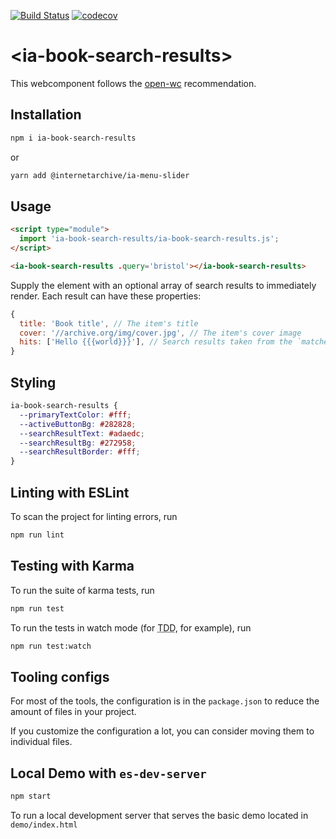 [![Build Status](https://travis-ci.com/internetarchive/iaux-book-search-results.svg?branch=master)](https://travis-ci.com/internetarchive/iaux-book-search-results)
[![codecov](https://codecov.io/gh/internetarchive/iaux-book-search-results/branch/master/graph/badge.svg)](https://codecov.io/gh/internetarchive/iaux-book-search-results)

# \<ia-book-search-results>

This webcomponent follows the [open-wc](https://github.com/open-wc/open-wc) recommendation.

## Installation
```bash
npm i ia-book-search-results
```
or
```bash
yarn add @internetarchive/ia-menu-slider
```

## Usage
```html
<script type="module">
  import 'ia-book-search-results/ia-book-search-results.js';
</script>

<ia-book-search-results .query='bristol'></ia-book-search-results>
```

Supply the element with an optional array of search results to immediately
render. Each result can have these properties:

```js
{
  title: 'Book title', // The item's title
  cover: '//archive.org/img/cover.jpg', // The item's cover image
  hits: ['Hello {{{world}}}'], // Search results taken from the `matches` property in returned search results
}
```

## Styling

```css
ia-book-search-results {
  --primaryTextColor: #fff;
  --activeButtonBg: #282828;
  --searchResultText: #adaedc;
  --searchResultBg: #272958;
  --searchResultBorder: #fff;
}
```

## Linting with ESLint
To scan the project for linting errors, run
```bash
npm run lint
```

## Testing with Karma
To run the suite of karma tests, run
```bash
npm run test
```

To run the tests in watch mode (for <abbr title="test driven development">TDD</abbr>, for example), run

```bash
npm run test:watch
```

## Tooling configs

For most of the tools, the configuration is in the `package.json` to reduce the amount of files in your project.

If you customize the configuration a lot, you can consider moving them to individual files.

## Local Demo with `es-dev-server`
```bash
npm start
```
To run a local development server that serves the basic demo located in `demo/index.html`

